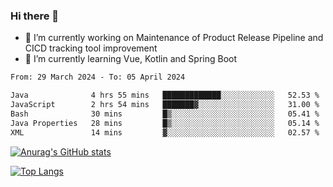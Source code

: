 ### Hi there 👋

- 🔭 I’m currently working on Maintenance of Product Release Pipeline and CICD tracking tool improvement
- 🌱 I’m currently learning Vue, Kotlin and Spring Boot

<!--START_SECTION:waka-->

```txt
From: 29 March 2024 - To: 05 April 2024

Java              4 hrs 55 mins   █████████████░░░░░░░░░░░░   52.53 %
JavaScript        2 hrs 54 mins   ███████▓░░░░░░░░░░░░░░░░░   31.00 %
Bash              30 mins         █▒░░░░░░░░░░░░░░░░░░░░░░░   05.41 %
Java Properties   28 mins         █▒░░░░░░░░░░░░░░░░░░░░░░░   05.14 %
XML               14 mins         ▓░░░░░░░░░░░░░░░░░░░░░░░░   02.57 %
```

<!--END_SECTION:waka-->

[![Anurag's GitHub stats](https://github-readme-stats.vercel.app/api?username=yunhao981&show_icons=true&theme=solarized-dark)](https://github.com/anuraghazra/github-readme-stats)

[![Top Langs](https://github-readme-stats.vercel.app/api/top-langs/?username=yunhao981&theme=solarized-dark&layout=compact)](https://github.com/anuraghazra/github-readme-stats)

<!--
**yunhao981/yunhao981** is a ✨ _special_ ✨ repository because its `README.md` (this file) appears on your GitHub profile.

Here are some ideas to get you started:

- 🔭 I’m currently working on Maintenance of Release Pipeline and CICD tracking tool improvement
- 🌱 I’m currently learning Vue, Kotlin and Spring Boot
- 👯 I’m looking to collaborate on ...
- 🤔 I’m looking for help with ...
- 💬 Ask me about ...
- 📫 How to reach me: ...
- 😄 Pronouns: ...
- ⚡ Fun fact: ...
-->



